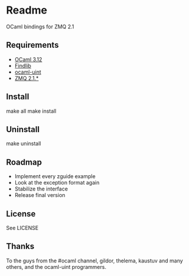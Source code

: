 Readme
======

OCaml bindings for ZMQ 2.1

Requirements
------------
* [OCaml 3.12](http://caml.inria.fr/)
* [Findlib](http://projects.camlcity.org/projects/findlib.html)
* [ocaml-uint](https://github.com/andrenth/ocaml-uint)
* [ZMQ 2.1.*](http://www.zeromq.org/intro:get-the-software)

Install
-------
make all
make install

Uninstall
---------
make uninstall

Roadmap
----
* Implement every zguide example
* Look at the exception format again
* Stabilize the interface
* Release final version

License
-------
See LICENSE

Thanks
------
To the guys from the #ocaml channel, gildor, thelema, kaustuv and many others, and the ocaml-uint programmers.
